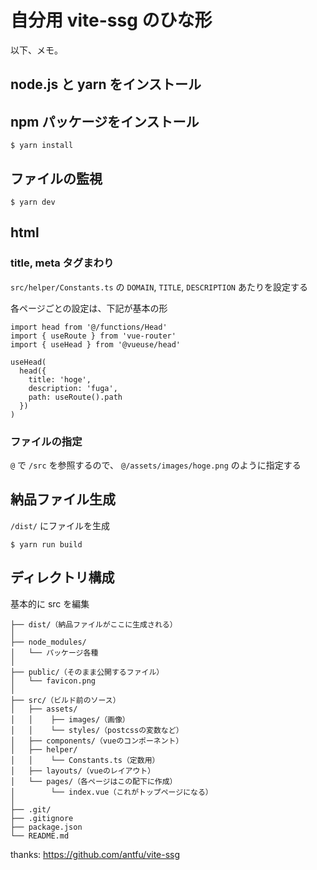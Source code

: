 # 自分用 vite-ssg のひな形

以下、メモ。

## node.js と yarn をインストール

## npm パッケージをインストール

```
$ yarn install
```

## ファイルの監視

```
$ yarn dev
```

## html

### title, meta タグまわり

`src/helper/Constants.ts` の `DOMAIN`, `TITLE`, `DESCRIPTION` あたりを設定する

各ページごとの設定は、下記が基本の形

```
import head from '@/functions/Head'
import { useRoute } from 'vue-router'
import { useHead } from '@vueuse/head'

useHead(
  head({
    title: 'hoge',
    description: 'fuga',
    path: useRoute().path
  })
)
```

### ファイルの指定

`@` で `/src` を参照するので、 `@/assets/images/hoge.png` のように指定する

## 納品ファイル生成

`/dist/` にファイルを生成

```
$ yarn run build
```

## ディレクトリ構成

基本的に src を編集

```
├── dist/（納品ファイルがここに生成される）
│
├── node_modules/
│   └── パッケージ各種
│
├── public/（そのまま公開するファイル）
│   └── favicon.png
│
├── src/（ビルド前のソース）
│   ├── assets/
│   │    ├── images/（画像）
│   │    └── styles/（postcssの変数など）
│   ├── components/（vueのコンポーネント）
│   ├── helper/
│   │    └── Constants.ts（定数用）
│   ├── layouts/（vueのレイアウト）
│   └── pages/（各ページはこの配下に作成）
│        └── index.vue（これがトップページになる）
│
├── .git/
├── .gitignore
├── package.json
└── README.md
```

thanks: https://github.com/antfu/vite-ssg
